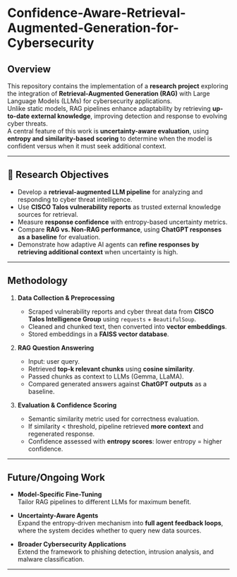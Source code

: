 # Confidence-Aware-Retrieval-Augmented-Generation-for-Cybersecurity

## Overview
This repository contains the implementation of a **research project** exploring the integration of **Retrieval-Augmented Generation (RAG)** with Large Language Models (LLMs) for cybersecurity applications.  
Unlike static models, RAG pipelines enhance adaptability by retrieving **up-to-date external knowledge**, improving detection and response to evolving cyber threats.  
A central feature of this work is **uncertainty-aware evaluation**, using **entropy and similarity-based scoring** to determine when the model is confident versus when it must seek additional context.  


---

## 🎯 Research Objectives
- Develop a **retrieval-augmented LLM pipeline** for analyzing and responding to cyber threat intelligence.  
- Use **CISCO Talos vulnerability reports** as trusted external knowledge sources for retrieval.  
- Measure **response confidence** with entropy-based uncertainty metrics.  
- Compare **RAG vs. Non-RAG performance**, using **ChatGPT responses as a baseline** for evaluation.  
- Demonstrate how adaptive AI agents can **refine responses by retrieving additional context** when uncertainty is high.  

---

## Methodology
1. **Data Collection & Preprocessing**  
   - Scraped vulnerability reports and cyber threat data from **CISCO Talos Intelligence Group** using `requests` + `BeautifulSoup`.  
   - Cleaned and chunked text, then converted into **vector embeddings**.  
   - Stored embeddings in a **FAISS vector database**.  

2. **RAG Question Answering**  
   - Input: user query.  
   - Retrieved **top-k relevant chunks** using **cosine similarity**.  
   - Passed chunks as context to LLMs (Gemma, LLaMA).  
   - Compared generated answers against **ChatGPT outputs** as a baseline.  

3. **Evaluation & Confidence Scoring**  
   - Semantic similarity metric used for correctness evaluation.  
   - If similarity < threshold, pipeline retrieved **more context** and regenerated response.  
   - Confidence assessed with **entropy scores**: lower entropy = higher confidence.  

---

##  Future/Ongoing Work
- **Model-Specific Fine-Tuning**  
  Tailor RAG pipelines to different LLMs for maximum benefit.  

- **Uncertainty-Aware Agents**  
  Expand the entropy-driven mechanism into **full agent feedback loops**, where the system decides whether to query new data sources.  

- **Broader Cybersecurity Applications**  
  Extend the framework to phishing detection, intrusion analysis, and malware classification.  
---
